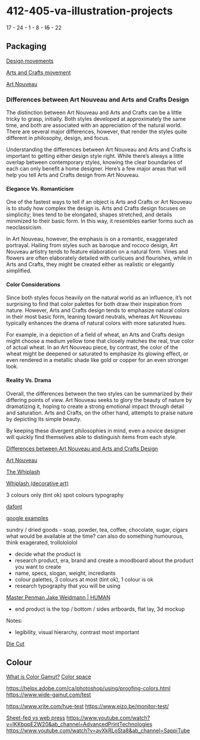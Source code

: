 # 412-405-va-illustration-projects

17 - 24 - 1 - 8 - ~~15~~ - 22

## Packaging

[Design movements](http://designkmg.weebly.com/design-movements.html)

[Arts and Crafts movement](https://en.wikipedia.org/wiki/Arts_and_Crafts_movement)

[Art Nouveau](https://en.wikipedia.org/wiki/Art_Nouveau)

### Differences between Art Nouveau and Arts and Crafts Design

The distinction between Art Nouveau and Arts and Crafts can
be a little tricky to grasp, initially. Both styles developed at approximately
the same time, and both are associated with an appreciation of the natural
world. There are several major differences, however, that render the styles
quite different in philosophy, design, and focus.

Understanding the differences between Art Nouveau and Arts
and Crafts is important to getting either design style right. While there’s
always a little overlap between contemporary styles, knowing the clear
boundaries of each can only benefit a home designer. Here’s a few major areas
that will help you tell Arts and Crafts design from Art Nouveau.

#### Elegance Vs. Romanticism

One of the fastest ways to tell if an object is Arts and
Crafts or Art Nouveau is to study how complex the design is. Arts and Crafts
design focuses on simplicity; lines tend to be elongated, shapes stretched, and
details minimized to their basic form. In this way, it resembles earlier forms
such as neoclassicism.


In Art Nouveau, however, the emphasis is on a romantic,
exaggerated portrayal. Hailing from styles such as baroque and rococo design,
Art Nouveau artistry tends to feature elaboration on a natural form. Vines and
flowers are often elaborately detailed with curlicues and flourishes, while in
Arts and Crafts, they might be created either as realistic or elegantly
simplified.

#### Color Considerations

Since both styles focus heavily on the natural world as an
influence, it’s not surprising to find that color palettes for both draw their
inspiration from nature. However, Arts and Crafts design
tends to emphasize natural colors in their most basic form, leaning toward neutrals,
whereas Art Nouveau typically enhances the drama of natural colors with more
saturated hues.

For example, in a depiction of a field of wheat, an Arts and
Crafts design might choose a medium yellow tone that closely matches the real,
true color of actual wheat. In an Art Nouveau piece, by contrast, the color of
the wheat might be deepened or saturated to emphasize its glowing effect, or
even rendered in a metallic shade like gold or copper for an even stronger
look.

#### Reality Vs. Drama

Overall, the differences between the two styles can be
summarized by their differing points of view. Art Nouveau seeks to glory the
beauty of nature by dramatizing it, hoping to create a strong emotional impact
through detail and saturation. Arts and Crafts, on the other hand, attempts to
praise nature by depicting its simple beauty.

By keeping these divergent philosophies in mind, even a
novice designer will quickly find themselves able to distinguish items from
each style.

[Differences between Art Nouveau and Arts and Crafts Design](https://www.barnfurnituremart.com/blog/differences-between-art-nouveau-and-arts-and-crafts-design/)

[Art Nouveau](https://www.vam.ac.uk/collections/art-nouveau)

[The Whiplash](https://www.vam.ac.uk/articles/the-whiplash)

[Whiplash (decorative art)](https://en.wikipedia.org/wiki/Whiplash_(decorative_art))

3 colours only (tint ok)
spot colours
typography

[dafont](https://www.dafont.com/search.php?q=nouveau)

[google examples](https://www.google.com/search?sca_esv=d43f5111e59e559f&q=art+nouveau+packaging&uds=AMwkrPtH4R_IcK4JzT8HHqNW5j-mglCRnnReVXDwd_j3AfYfDb7fCRhlpq6IWdQ0xJrKyzmw9PHauV1swweF4vBHZWv7re7FCZC5PfzMfCjTl9cRwR4ipS_A3XMxZn_lddVCTURJ5QFG1GH661lSLvHSwJLbzE9gC9zdUFKkQnSz8g_eLPS2rMJvYfqxhb0yh1NfcukB73StCndXQuxSUjAwFqRNBkUFPAQzgo7vixLNw1Bh9RxhBHFmVFMTxpgwdthiwWjXgS1uZwbiudIu5BTlHwRSjCXDX-fNt6cWQ-TgLk2Z5bMoiPWNq202_4fHCyFs1AezYkNV&udm=2&prmd=isvnmbtz&sa=X&ved=2ahUKEwij3caFnsmFAxV2ODQIHTpFBYIQtKgLegQIDBAB&biw=2560&bih=1294&dpr=2)

sundry / dried goods - soap, powder, tea, coffee, chocolate, sugar, cigars
what would be available at the time?
can also do something humourous, think exagerated, trollolololol

- decide what the product is
- research product, era, brand and create a moodboard about the product you want to create
- name, specs, slogan, weight, incrediants
- colour palettes, 3 colours at most (tint ok), 1 colour is ok
- research typography that you will be using

[Master Penman Jake Weidmann | HUMAN](https://www.youtube.com/watch?v=KvSyQDu49pI&ab_channel=WMXPresents)

- end product is the top / bottom / sides artboards, flat lay, 3d mockup

Notes:

- legibility, visual hierarchy, contrast most important

[Die Cut](https://www.bluelabelpackaging.com/blog/die-cut-mean/#:~:text=Die%20cutting%20is%20a%20fabrication,shapes%20and%20designs%20for%20labels.)

## Colour

[What is Color Gamut?](https://www.benq.com/en-us/knowledge-center/knowledge/color-gamut-monitor.html)
[Color space](https://en.wikipedia.org/wiki/Color_space)

https://helpx.adobe.com/ca/photoshop/using/proofing-colors.html
https://www.wide-gamut.com/test

https://www.xrite.com/hue-test
https://www.eizo.be/monitor-test/


[Sheet-fed vs web press](https://www.brprinters.com/web-vs-sheetfed-press/)
https://www.youtube.com/watch?v=IKKbppE2W20&ab_channel=AdvancedPrintTechnologies
https://www.youtube.com/watch?v=avXkRLoSta8&ab_channel=SappiTube
